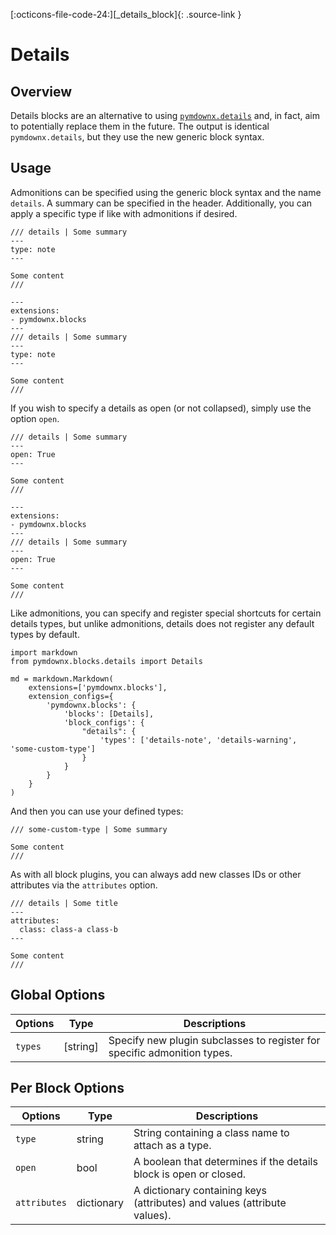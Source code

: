 [:octicons-file-code-24:][_details_block]{: .source-link }
# Details

## Overview

Details blocks are an alternative to using [`pymdownx.details`](../details.md) and, in fact, aim to potentially replace
them in the future. The output is identical `pymdownx.details`, but they use the new generic block syntax.

## Usage

Admonitions can be specified using the generic block syntax and the name `details`. A summary can be specified in
the header. Additionally, you can apply a specific type if like with admonitions if desired.

``` title="Example: Details"
/// details | Some summary
---
type: note
---

Some content
///
```

<div class="result" markdown>

```md-render
---
extensions:
- pymdownx.blocks
---
/// details | Some summary
---
type: note
---

Some content
///
```

</div>

If you wish to specify a details as open (or not collapsed), simply use the option `open`.

``` title="Example: Details Open"
/// details | Some summary
---
open: True
---

Some content
///
```

<div class="result" markdown>

```md-render
---
extensions:
- pymdownx.blocks
---
/// details | Some summary
---
open: True
---

Some content
///
```

</div>

Like admonitions, you can specify and register special shortcuts for certain details types, but unlike admonitions,
details does not register any default types by default.

```py3
import markdown
from pymdownx.blocks.details import Details

md = markdown.Markdown(
    extensions=['pymdownx.blocks'],
    extension_configs={
        'pymdownx.blocks': {
            'blocks': [Details],
            'block_configs': {
                "details": {
                    'types': ['details-note', 'details-warning', 'some-custom-type']
                }
            }
        }
    }
)
```

And then you can use your defined types:

```
/// some-custom-type | Some summary

Some content
///
```

As with all block plugins, you can always add new classes IDs or other attributes via the `attributes` option.

```
/// details | Some title
---
attributes:
  class: class-a class-b
---

Some content
///
```

## Global Options

Options | Type       | Descriptions
------- | ---------- | ------------
`types` | \[string\] | Specify new plugin subclasses to register for specific admonition types.

## Per Block Options

Options      | Type       | Descriptions
------------ | ---------- | ------------
`type`       | string     | String containing a class name to attach as a type.
`open`       | bool       | A boolean that determines if the details block is open or closed.
`attributes` | dictionary | A dictionary containing keys (attributes) and values (attribute values).

